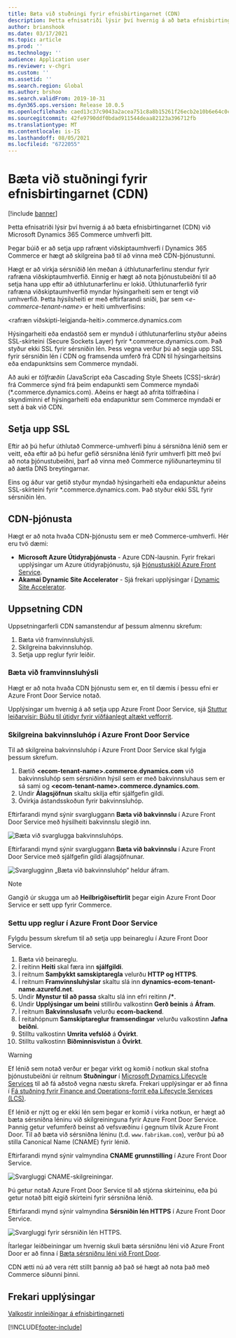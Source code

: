 ```yaml
---
title: Bæta við stuðningi fyrir efnisbirtingarnet (CDN)
description: Þetta efnisatriði lýsir því hvernig á að bæta efnisbirtingarnet (CDN) við Microsoft Dynamics 365 Commerce umhverfi þitt.
author: brianshook
ms.date: 03/17/2021
ms.topic: article
ms.prod: ''
ms.technology: ''
audience: Application user
ms.reviewer: v-chgri
ms.custom: ''
ms.assetid: ''
ms.search.region: Global
ms.author: brshoo
ms.search.validFrom: 2019-10-31
ms.dyn365.ops.version: Release 10.0.5
ms.openlocfilehash: caed13c37c9043a2acea751c8a8b15261f26ecb2e10b6e64c0ce50f6ce9a68de
ms.sourcegitcommit: 42fe9790ddf0bdad911544deaa82123a396712fb
ms.translationtype: MT
ms.contentlocale: is-IS
ms.lasthandoff: 08/05/2021
ms.locfileid: "6722055"
---
```

# <a name="add-support-for-a-content-delivery-network-cdn"></a>Bæta við stuðningi fyrir efnisbirtingarnet (CDN)

[!include [banner](includes/banner.md)]

Þetta efnisatriði lýsir því hvernig á að bæta efnisbirtingarnet (CDN) við Microsoft Dynamics 365 Commerce umhverfi þitt.

Þegar búið er að setja upp rafrænt viðskiptaumhverfi í Dynamics 365 Commerce er hægt að skilgreina það til að vinna með CDN-þjónustunni. 

Hægt er að virkja sérsniðið lén meðan á úthlutunarferlinu stendur fyrir rafræna viðskiptaumhverfið. Einnig er hægt að nota þjónustubeiðni til að setja hana upp eftir að úthlutunarferlinu er lokið. Úthlutunarferlið fyrir rafræna viðskiptaumhverfið myndar hýsingarheiti sem er tengt við umhverfið. Þetta hýsilsheiti er með eftirfarandi sniði, þar sem \<*e-commerce-tenant-name*\> er heiti umhverfisins:

&lt;rafræn viðskipti-leigjanda-heiti&gt;.commerce.dynamics.com

Hýsingarheiti eða endastöð sem er mynduð í úthlutunarferlinu styður aðeins SSL-skírteini (Secure Sockets Layer) fyrir \*.commerce.dynamics.com. Það styður ekki SSL fyrir sérsniðin lén. Þess vegna verður þú að segja upp SSL fyrir sérsniðin lén í CDN og framsenda umferð frá CDN til hýsingarheitsins eða endapunktsins sem Commerce myndaði. 

Að auki er *tölfræðin* (JavaScript eða Cascading Style Sheets \[CSS\]-skrár) frá Commerce sýnd frá þeim endapunkti sem Commerce myndaði (\*.commerce.dynamics.com). Aðeins er hægt að afrita tölfræðina í skyndiminni ef hýsingarheiti eða endapunktur sem Commerce myndaði er sett á bak við CDN.

## <a name="set-up-ssl"></a>Setja upp SSL

Eftir að þú hefur úthlutað Commerce-umhverfi þínu á sérsniðna lénið sem er veitt, eða eftir að þú hefur gefið sérsniðna lénið fyrir umhverfi þitt með því að nota þjónustubeiðni, þarf að vinna með Commerce nýliðunarteyminu til að áætla DNS breytingarnar.

Eins og áður var getið styður myndað hýsingarheiti eða endapunktur aðeins SSL-skírteini fyrir \*.commerce.dynamics.com. Það styður ekki SSL fyrir sérsniðin lén.

## <a name="cdn-services"></a>CDN-þjónusta

Hægt er að nota hvaða CDN-þjónustu sem er með Commerce-umhverfi. Hér eru tvö dæmi:

- **Microsoft Azure Útidyraþjónusta** - Azure CDN-lausnin. Fyrir frekari upplýsingar um Azure útidyraþjónustu, sjá [Þjónustuskjöl Azure Front Service](/azure/frontdoor/).
- **Akamai Dynamic Site Accelerator** - Sjá frekari upplýsingar í [Dynamic Site Accelerator](https://www.akamai.com/us/en/products/performance/dynamic-site-accelerator.jsp).

## <a name="cdn-setup"></a>Uppsetning CDN

Uppsetningarferli CDN samanstendur af þessum almennu skrefum:

1. Bæta við framvinnsluhýsli.
1. Skilgreina bakvinnsluhóp.
1. Setja upp reglur fyrir leiðir.

### <a name="add-a-front-end-host"></a>Bæta við framvinnsluhýsli

Hægt er að nota hvaða CDN þjónustu sem er, en til dæmis í þessu efni er Azure Front Door Service notað. 

Upplýsingar um hvernig á að setja upp Azure Front Door Service, sjá [Stuttur leiðarvísir: Búðu til útidyr fyrir víðfáanlegt altækt vefforrit](/azure/frontdoor/quickstart-create-front-door).

### <a name="configure-a-backend-pool-in-azure-front-door-service"></a>Skilgreina bakvinnsluhóp í Azure Front Door Service

Til að skilgreina bakvinnsluhóp í Azure Front Door Service skal fylgja þessum skrefum.

1. Bætið **&lt;ecom-tenant-name&gt;.commerce.dynamics.com** við bakvinnsluhóp sem sérsniðinn hýsil sem er með bakvinnsluhaus sem er sá sami og **&lt;ecom-tenant-name&gt;.commerce.dynamics.com**.
1. Undir **Álagsjöfnun** skaltu skilja eftir sjálfgefin gildi.
1. Óvirkja ástandsskoðun fyrir bakvinnsluhóp.

Eftirfarandi mynd sýnir svargluggann **Bæta við bakvinnslu** í Azure Front Door Service með hýsilheiti bakvinnslu slegið inn.

![Bæta við svarglugga bakvinnsluhóps.](./media/CDN_BackendPool.png)

Eftirfarandi mynd sýnir svargluggann **Bæta við bakvinnslu** í Azure Front Door Service með sjálfgefin gildi álagsjöfnunar.

![Svarglugginn „Bæta við bakvinnsluhóp“ heldur áfram.](./media/CDN_BackendPool_2.png)

> [!NOTE]
> Gangið úr skugga um að **Heilbrigðiseftirlit** þegar eigin Azure Front Door Service er sett upp fyrir Commerce.


### <a name="set-up-rules-in-azure-front-door-service"></a>Settu upp reglur í Azure Front Door Service

Fylgdu þessum skrefum til að setja upp beinareglu í Azure Front Door Service.

1. Bæta við beinareglu.
1. Í reitinn **Heiti** skal færa inn **sjálfgildi**.
1. Í reitnum **Samþykkt samskiptaregla** velurðu **HTTP og HTTPS**.
1. Í reitnum **Framvinnsluhýslar** skaltu slá inn **dynamics-ecom-tenant-name.azurefd.net**.
1. Undir **Mynstur til að passa** skaltu slá inn efri reitinn **/\***.
1. Undir **Upplýsingar um beini** stillirðu valkostinn **Gerð beinis** á **Áfram**.
1. Í reitnum **Bakvinnslusafn** velurðu **ecom-backend**.
1. Í reitahópnum **Samskiptareglur framsendingar** velurðu valkostinn **Jafna beiðni**. 
1. Stilltu valkostinn **Umrita vefslóð** á **Óvirkt**.
1. Stilltu valkostinn **Biðminnisvistun** á **Óvirkt**.


> [!WARNING]
> Ef lénið sem notað verður er þegar virkt og komið í notkun skal stofna þjónustubeiðni úr reitnum **Stuðningur** í [Microsoft Dynamics Lifecycle Services](https://lcs.dynamics.com/) til að fá aðstoð vegna næstu skrefa. Frekari upplýsingar er að finna í [Fá stuðning fyrir Finance and Operations-forrit eða Lifecycle Services (LCS)](../fin-ops-core/dev-itpro/lifecycle-services/lcs-support.md).

Ef lénið er nýtt og er ekki lén sem þegar er komið í virka notkun, er hægt að bæta sérsniðna léninu við skilgreininguna fyrir Azure Front Door Service. Þannig getur vefumferð beinst að vefsvæðinu í gegnum tilvik Azure Front Door. Til að bæta við sérsniðna léninu (t.d. `www.fabrikam.com`), verður þú að stilla Canonical Name (CNAME) fyrir lénið.

Eftirfarandi mynd sýnir valmyndina **CNAME grunnstilling** í Azure Front Door Service.

![Svargluggi CNAME-skilgreiningar.](./media/CNAME_Configuration.png)

Þú getur notað Azure Front Door Service til að stjórna skírteininu, eða þú getur notað þitt eigið skírteini fyrir sérsniðna lénið.

Eftirfarandi mynd sýnir valmyndina **Sérsniðin lén HTTPS** í Azure Front Door Service.

![Svargluggi fyrir sérsniðin lén HTTPS.](./media/Custom_Domain_HTTPS.png)

Ítarlegar leiðbeiningar um hvernig skuli bæta sérsniðnu léni við Azure Front Door er að finna í [Bæta sérsniðnu léni við Front Door](/azure/frontdoor/front-door-custom-domain).

CDN ætti nú að vera rétt stillt þannig að það sé hægt að nota það með Commerce síðunni þinni.

## <a name="additional-resources"></a>Frekari upplýsingar

[Valkostir innleiðingar á efnisbirtingarneti](cdn-options.md)


[!INCLUDE[footer-include](../includes/footer-banner.md)]